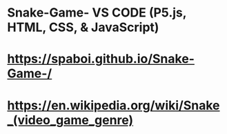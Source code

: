 # Snake-Game- VS CODE (P5.js, HTML, CSS, & JavaScript)
# https://spaboi.github.io/Snake-Game-/
# https://en.wikipedia.org/wiki/Snake_(video_game_genre)
